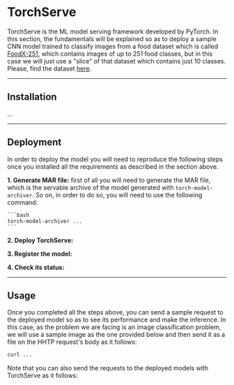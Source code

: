 # TorchServe

TorchServe is the ML model serving framework developed by PyTorch. In this section, the fundamentals
will be explained so as to deploy a sample CNN model trained to classify images from a food dataset
which is called [FoodX-251](https://www.groundai.com/project/foodx-251-a-dataset-for-fine-grained-food-classification/1),
which contains images of up to 251 food classes, but in this case we will just use a "slice" of that
dataset which contains just 10 classes. Please, find the dataset [here](dataset/).

---

## Installation

...

---

## Deployment

In order to deploy the model you will need to reproduce the following steps once you installed all the requirements
as described in the section above.

__1. Generate MAR file:__ first of all you will need to generate the MAR file, which is the servable archive of the model
generated with `torch-model-archiver`. So on, in order to do so, you will need to use the following command:

    ```bash
    torch-model-archiver ...
    ```

__2. Deploy TorchServe:__

__3. Register the model:__

__4. Check its status:__

---

## Usage

Once you completed all the steps above, you can send a sample request to the deployed model so as to see its performance
and make the inference. In this case, as the problem we are facing is an image classification problem, we will use a sample
image as the one provided below and then send it as a file on the HHTP request's body as it follows:

```bash
curl ...
```

Note that you can also send the requests to the deployed models with TorchServe as it follows:

```python

```